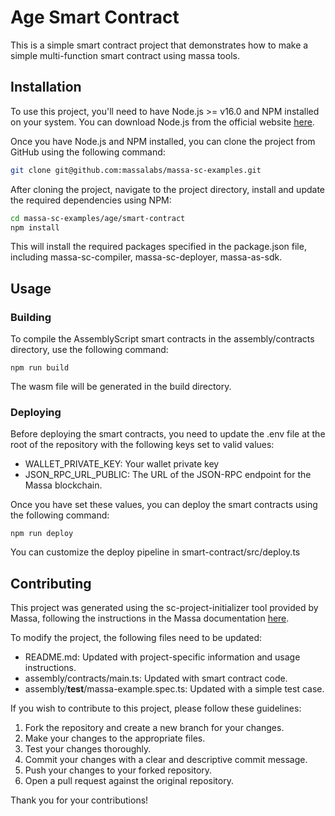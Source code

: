 # Age Smart Contract

This is a simple smart contract project that demonstrates how to make a simple multi-function smart contract using massa tools.

## Installation
To use this project, you'll need to have Node.js >= v16.0  and NPM installed on your system. You can download Node.js from the official website [here](https://nodejs.org/en/download).

Once you have Node.js and NPM installed, you can clone the project from GitHub using the following command:

```bash
git clone git@github.com:massalabs/massa-sc-examples.git
```

After cloning the project, navigate to the project directory, install and update the required dependencies using NPM:

```bash
cd massa-sc-examples/age/smart-contract
npm install
```

This will install the required packages specified in the package.json file, including massa-sc-compiler, massa-sc-deployer, massa-as-sdk.

## Usage

### Building
To compile the AssemblyScript smart contracts in the assembly/contracts directory, use the following command:

```shell
npm run build
```

The wasm file will be generated in the build directory.


### Deploying
Before deploying the smart contracts, you need to update the .env file at the root of the repository with the following keys set to valid values:

- WALLET_PRIVATE_KEY: Your wallet private key
- JSON_RPC_URL_PUBLIC: The URL of the JSON-RPC endpoint for the Massa blockchain.

Once you have set these values, you can deploy the smart contracts using the following command:

```shell
npm run deploy
```

You can customize the deploy pipeline in smart-contract/src/deploy.ts


## Contributing
This project was generated using the sc-project-initializer tool provided by Massa, following the instructions in the Massa documentation [here](https://docs.massa.net/en/latest/web3-dev/smart-contracts/getting-started.html#setting-up-a-new-project).


To modify the project, the following files need to be updated:

- README.md: Updated with project-specific information and usage instructions.
- assembly/contracts/main.ts: Updated with smart contract code.
- assembly/__test__/massa-example.spec.ts: Updated with a simple test case.

If you wish to contribute to this project, please follow these guidelines:

1. Fork the repository and create a new branch for your changes.
2. Make your changes to the appropriate files.
3. Test your changes thoroughly.
4. Commit your changes with a clear and descriptive commit message.
5. Push your changes to your forked repository.
6. Open a pull request against the original repository.

Thank you for your contributions!
